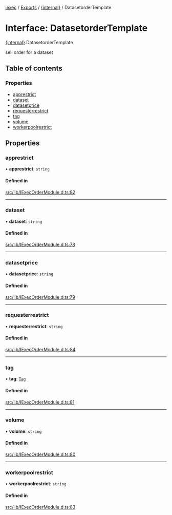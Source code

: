 [iexec](../README.md) / [Exports](../modules.md) / [{internal}](../modules/internal_.md) / DatasetorderTemplate

# Interface: DatasetorderTemplate

[{internal}](../modules/internal_.md).DatasetorderTemplate

sell order for a dataset

## Table of contents

### Properties

- [apprestrict](internal_.DatasetorderTemplate.md#apprestrict)
- [dataset](internal_.DatasetorderTemplate.md#dataset)
- [datasetprice](internal_.DatasetorderTemplate.md#datasetprice)
- [requesterrestrict](internal_.DatasetorderTemplate.md#requesterrestrict)
- [tag](internal_.DatasetorderTemplate.md#tag)
- [volume](internal_.DatasetorderTemplate.md#volume)
- [workerpoolrestrict](internal_.DatasetorderTemplate.md#workerpoolrestrict)

## Properties

### apprestrict

• **apprestrict**: `string`

#### Defined in

[src/lib/IExecOrderModule.d.ts:82](https://github.com/iExecBlockchainComputing/iexec-sdk/blob/29964cf/src/lib/IExecOrderModule.d.ts#L82)

___

### dataset

• **dataset**: `string`

#### Defined in

[src/lib/IExecOrderModule.d.ts:78](https://github.com/iExecBlockchainComputing/iexec-sdk/blob/29964cf/src/lib/IExecOrderModule.d.ts#L78)

___

### datasetprice

• **datasetprice**: `string`

#### Defined in

[src/lib/IExecOrderModule.d.ts:79](https://github.com/iExecBlockchainComputing/iexec-sdk/blob/29964cf/src/lib/IExecOrderModule.d.ts#L79)

___

### requesterrestrict

• **requesterrestrict**: `string`

#### Defined in

[src/lib/IExecOrderModule.d.ts:84](https://github.com/iExecBlockchainComputing/iexec-sdk/blob/29964cf/src/lib/IExecOrderModule.d.ts#L84)

___

### tag

• **tag**: [`Tag`](../modules/internal_.md#tag)

#### Defined in

[src/lib/IExecOrderModule.d.ts:81](https://github.com/iExecBlockchainComputing/iexec-sdk/blob/29964cf/src/lib/IExecOrderModule.d.ts#L81)

___

### volume

• **volume**: `string`

#### Defined in

[src/lib/IExecOrderModule.d.ts:80](https://github.com/iExecBlockchainComputing/iexec-sdk/blob/29964cf/src/lib/IExecOrderModule.d.ts#L80)

___

### workerpoolrestrict

• **workerpoolrestrict**: `string`

#### Defined in

[src/lib/IExecOrderModule.d.ts:83](https://github.com/iExecBlockchainComputing/iexec-sdk/blob/29964cf/src/lib/IExecOrderModule.d.ts#L83)
